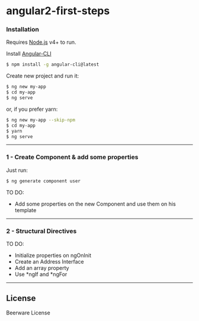 # angular2-first-steps


### Installation

Requires [Node.js](https://nodejs.org/) v4+ to run.

Install [Angular-CLI](https://github.com/angular/angular-cli)

```sh
$ npm install -g angular-cli@latest
```

Create new project and run it:

```sh
$ ng new my-app
$ cd my-app
$ ng serve
```

or, if you prefer yarn:

```sh
$ ng new my-app --skip-npm
$ cd my-app
$ yarn
$ ng serve
```

----

### 1 - Create Component & add some properties

Just run:

```sh
$ ng generate component user
```

TO DO:
* Add some properties on the new Component and use them on his template

----

### 2 - Structural Directives

TO DO:
* Initialize properties on ngOnInit
* Create an Address Interface
* Add an array property
* Use *ngIf and *ngFor

----

License
----
Beerware License
